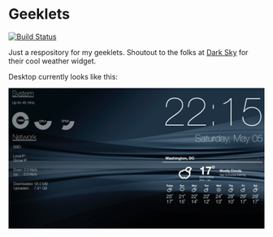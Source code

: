# Geeklets


[![Build Status](https://api.travis-ci.com/tbidne/geeklets.svg?branch=master)](https://travis-ci.com/tbidne/geeklets)

Just a respository for my geeklets. Shoutout to the folks at [Dark Sky](https://darksky.net/widgets/default) for their cool weather widget.

Desktop currently looks like this:

![desktop](./desktop.png)